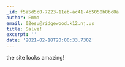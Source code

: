 ```yaml
---
_id: f5a5d5c0-7223-11eb-ac41-4b5050b8bc8a
author: Emma
email: 02esu@ridgewood.k12.nj.us
title: Salve!
excerpt: ''
date: '2021-02-18T20:00:33.730Z'
---
```

the site looks amazing!
